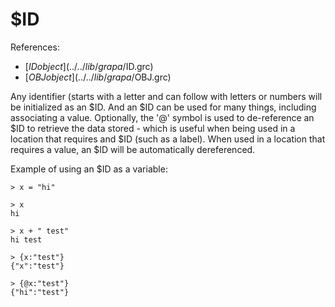 # $ID
References:
- [$ID object](../../lib/grapa/$ID.grc)
- [$OBJ object](../../lib/grapa/$OBJ.grc)

Any identifier (starts with a letter and can follow with letters or numbers will be initialized as an $ID. And an $ID can be used for many things, including associating a value. Optionally, the '@' symbol is used to de-reference an $ID to retrieve the data stored - which is useful when being used in a location that requires and $ID (such as a label). When used in a location that requires a value, an $ID will be automatically dereferenced. 

Example of using an $ID as a variable:
```
> x = "hi"

> x
hi

> x + " test"
hi test

> {x:"test"}
{"x":"test"}

> {@x:"test"}
{"hi":"test"}
```
